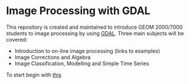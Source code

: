 # **Image Processing with GDAL**

This repository is created and maintained to introduce GEOM 2000/7000 students to image processing by using 
[GDAL](http://www.gdal.org/). Three main subjects will be covered:

- Introduction to on-line image processing (links to examples)
- Image Corrections and Algebra 
- Image Classification, Modelling and Simple Time Series

To start begin with [this](https://github.com/RSRCsupport/Image_Processing/blob/master/1.%20Setting%20GDAL%20with%20Anaconda.md)



